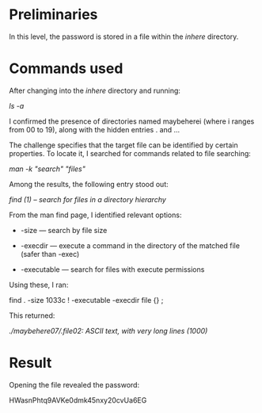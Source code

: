 # Preliminaries

In this level, the password is stored in a file within the *inhere* directory.

# Commands used

After changing into the *inhere* directory and running:

*ls -a*

I confirmed the presence of directories named maybeherei (where i ranges from 00 to 19), along with the hidden entries . and ...

The challenge specifies that the target file can be identified by certain properties. To locate it, I searched for commands related to file searching:

*man -k "search" "files"*

Among the results, the following entry stood out:

*find (1) – search for files in a directory hierarchy*

From the man find page, I identified relevant options:

   - -size — search by file size

   - -execdir — execute a command in the directory of the matched file (safer than -exec)

   - -executable — search for files with execute permissions

Using these, I ran:

find . -size 1033c ! -executable -execdir file {} \;

This returned:

*./maybehere07/.file02: ASCII text, with very long lines (1000)*

# Result

Opening the file revealed the password:

HWasnPhtq9AVKe0dmk45nxy20cvUa6EG
